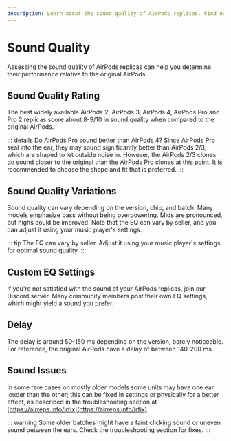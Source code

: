 ```yaml
---
description: Learn about the sound quality of AirPods replicas. Find out about the rating, variations, and custom EQ settings, as well as recommended genres, delay, and common sound issues.
---
```


# Sound Quality

Assessing the sound quality of AirPods replicas can help you determine their performance relative to the original AirPods.

## Sound Quality Rating

The best widely available AirPods 2, AirPods 3, AirPods 4, AirPods Pro and Pro 2 replicas score about 8-9/10 in sound quality when compared to the original AirPods.

::: details Do AirPods Pro sound better than AirPods 4?
Since AirPods Pro seal into the ear, they may sound significantly better than AirPods 2/3, which are shaped to let outside noise in. However, the AirPods 2/3 clones do sound closer to the original than the AirPods Pro clones at this point. It is recommended to choose the shape and fit that is preferred.
:::

## Sound Quality Variations

Sound quality can vary depending on the version, chip, and batch. Many models emphasize bass without being overpowering. Mids are pronounced, but highs could be improved. Note that the EQ can vary by seller, and you can adjust it using your music player's settings.

::: tip
The EQ can vary by seller. Adjust it using your music player's settings for optimal sound quality.
:::

## Custom EQ Settings

If you're not satisfied with the sound of your AirPods replicas, join our Discord server. Many community members post their own EQ settings, which might yield a sound you prefer.

## Delay

The delay is around 50-150 ms depending on the version, barely noticeable. For reference, the original AirPods have a delay of between 140-200 ms.

## Sound Issues

In some rare cases on mostly older models some units may have one ear louder than the other; this can be fixed in settings or physically for a better effect, as described in the troubleshooting section at [https://airreps.info/lrfix](https://airreps.info/lrfix).

::: warning
Some older batches might have a faint clicking sound or uneven sound between the ears. Check the troubleshooting section for fixes.
:::
